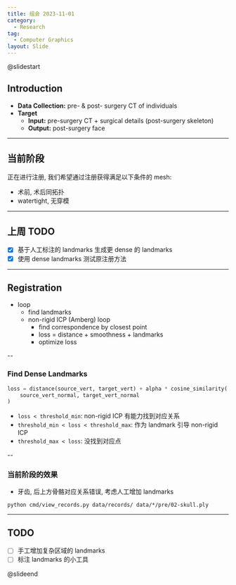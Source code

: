 ```yaml
---
title: 组会 2023-11-01
category:
  - Research
tag:
  - Computer Graphics
layout: Slide
---
```


@slidestart

## Introduction

- **Data Collection:** pre- & post- surgery CT of individuals
- **Target**
  - **Input:** pre-surgery CT + surgical details (post-surgery skeleton)
  - **Output:** post-surgery face

---

## 当前阶段

正在进行注册, 我们希望通过注册获得满足以下条件的 mesh:

- 术前, 术后同拓扑
- watertight, 无穿模

---

## 上周 TODO

- [x] 基于人工标注的 landmarks 生成更 dense 的 landmarks
- [x] 使用 dense landmarks 测试原注册方法

---

## Registration

- loop
  - find landmarks
  - non-rigid ICP (Amberg) loop
    - find correspondence by closest point
    - loss = distance + smoothness + landmarks
    - optimize loss

--

### Find Dense Landmarks

```python
loss = distance(source_vert, target_vert) + alpha * cosine_similarity(
    source_vert_normal, target_vert_normal
)
```

- `loss < threshold_min`: non-rigid ICP 有能力找到对应关系
- `threshold_min < loss < threshold_max`: 作为 landmark 引导 non-rigid ICP
- `threshold_max < loss`: 没找到对应点

--

### 当前阶段的效果

- 牙齿, 后上方骨骼对应关系错误, 考虑人工增加 landmarks

```shell
python cmd/view_records.py data/records/ data/*/pre/02-skull.ply
```

---

## TODO

- [ ] 手工增加复杂区域的 landmarks
- [ ] 标注 landmarks 的小工具

@slideend
